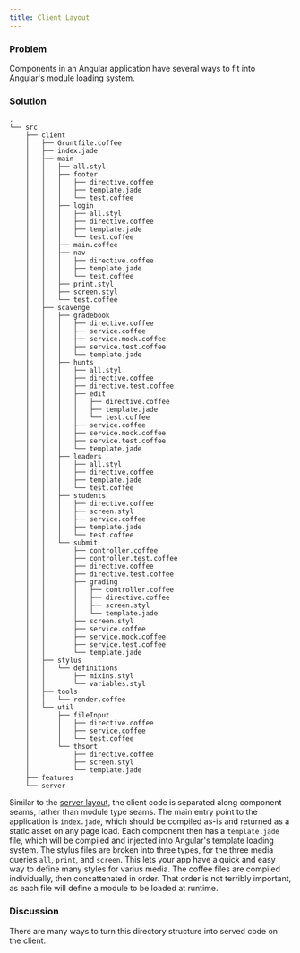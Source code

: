 ```yaml
---
title: Client Layout
---
```


### Problem

Components in an Angular application have several ways to fit into Angular's module loading system.

### Solution

```
.
└── src
    ├── client
    │   ├── Gruntfile.coffee
    │   ├── index.jade
    │   ├── main
    │   │   ├── all.styl
    │   │   ├── footer
    │   │   │   ├── directive.coffee
    │   │   │   ├── template.jade
    │   │   │   └── test.coffee
    │   │   ├── login
    │   │   │   ├── all.styl
    │   │   │   ├── directive.coffee
    │   │   │   ├── template.jade
    │   │   │   └── test.coffee
    │   │   ├── main.coffee
    │   │   ├── nav
    │   │   │   ├── directive.coffee
    │   │   │   ├── template.jade
    │   │   │   └── test.coffee
    │   │   ├── print.styl
    │   │   ├── screen.styl
    │   │   └── test.coffee
    │   ├── scavenge
    │   │   ├── gradebook
    │   │   │   ├── directive.coffee
    │   │   │   ├── service.coffee
    │   │   │   ├── service.mock.coffee
    │   │   │   ├── service.test.coffee
    │   │   │   └── template.jade
    │   │   ├── hunts
    │   │   │   ├── all.styl
    │   │   │   ├── directive.coffee
    │   │   │   ├── directive.test.coffee
    │   │   │   ├── edit
    │   │   │   │   ├── directive.coffee
    │   │   │   │   ├── template.jade
    │   │   │   │   └── test.coffee
    │   │   │   ├── service.coffee
    │   │   │   ├── service.mock.coffee
    │   │   │   ├── service.test.coffee
    │   │   │   └── template.jade
    │   │   ├── leaders
    │   │   │   ├── all.styl
    │   │   │   ├── directive.coffee
    │   │   │   ├── template.jade
    │   │   │   └── test.coffee
    │   │   ├── students
    │   │   │   ├── directive.coffee
    │   │   │   ├── screen.styl
    │   │   │   ├── service.coffee
    │   │   │   ├── template.jade
    │   │   │   └── test.coffee
    │   │   └── submit
    │   │       ├── controller.coffee
    │   │       ├── controller.test.coffee
    │   │       ├── directive.coffee
    │   │       ├── directive.test.coffee
    │   │       ├── grading
    │   │       │   ├── controller.coffee
    │   │       │   ├── directive.coffee
    │   │       │   ├── screen.styl
    │   │       │   └── template.jade
    │   │       ├── screen.styl
    │   │       ├── service.coffee
    │   │       ├── service.mock.coffee
    │   │       ├── service.test.coffee
    │   │       └── template.jade
    │   ├── stylus
    │   │   └── definitions
    │   │       ├── mixins.styl
    │   │       └── variables.styl
    │   ├── tools
    │   │   └── render.coffee
    │   └── util
    │       ├── fileInput
    │       │   ├── directive.coffee
    │       │   ├── service.coffee
    │       │   └── test.coffee
    │       └── thsort
    │           ├── directive.coffee
    │           ├── screen.styl
    │           └── template.jade
    ├── features
    └── server
```

Similar to the [server layout][server_layout], the client code is separated along component seams, rather than module type seams. The main entry point to the application is `index.jade`, which should be compiled as-is and returned as a static asset on any page load. Each component then has a `template.jade` file, which will be compiled and injected into Angular's template loading system. The stylus files are broken into three types, for the three media queries `all`, `print`, and `screen`.  This lets your app have a quick and easy way to define many styles for varius media. The coffee files are compiled individually, then concattenated in order. That order is not terribly important, as each file will define a module to be loaded at runtime.

### Discussion

There are many ways to turn this directory structure into served code on the client.


[server_layout]: /01_layout/01_areas/03_server
